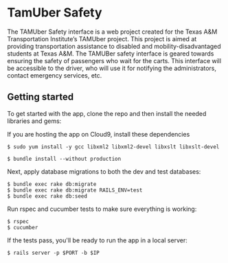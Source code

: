 # TamUber Safety 
The TAMUber Safety interface is a web project created for the Texas A&M Transportation Institute’s TAMUber project. This project is aimed at providing transportation assistance to disabled and mobility-disadvantaged students at Texas A&M. The TAMUBer safety interface is geared towards ensuring the safety of passengers who wait for the carts. This interface will be accessible to the driver, who will use it for notifying the administrators, contact emergency services, etc.

## Getting started
To get started with the app, clone the repo and then install the needed libraries and gems:

If you are hosting the app on Cloud9, install these dependencies
```
$ sudo yum install -y gcc libxml2 libxml2-devel libxslt libxslt-devel
```

```
$ bundle install --without production
```

Next, apply database migrations to both the dev and test databases:
```
$ bundle exec rake db:migrate
$ bundle exec rake db:migrate RAILS_ENV=test
$ bundle exec rake db:seed
```

Run rspec and cucumber tests to make sure everything is working:
```
$ rspec
$ cucumber
```
If the tests pass, you'll be ready to run the app in a local server:

```
$ rails server -p $PORT -b $IP
```
